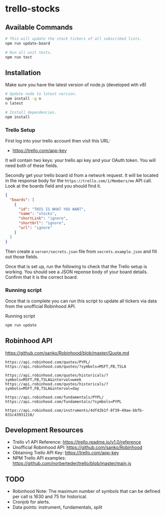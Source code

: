 # trello-stocks

## Available Commands
```bash
# This will update the stock tickers of all subscribed lists.
npm run update-board

# Run all unit tests.
npm run test
```

## Installation

Make sure you have the latest version of node.js (developed wth v8)
```bash
# Update node to latest version.
npm install -g n
n latest

# Install dependencies.
npm install
```

### Trello Setup
First log into your trello account then visit this URL:
- https://trello.com/app-key

It will contain two keys: your trello api key and your OAuth token. You will
need both of these fields.

Secondly get your trello board id from a network request. It will be located
in the response body for the `https://trello.com/1/Members/me` API call. Look at
the boards field and you should find it.

```json
{
  "boards": [
    {
      "id": "THIS IS WHAT YOU WANT",
      "name": "stocks",
      "shortLink": "ignore",
      "shortUrl": "ignore",
      "url": "ignore"
    }
  ]
}
```

Then create a `server/secrets.json` file from `secrets.example.json` and fill out
those fields.

Once that is set up, run the following to check that the Trello setup is working.
You should see a JSON reponse body of your board details. Confirm that it is the
correct board.

### Running script

Once that is complete you can run this script to update all tickers via data from
the unofficial Robinhood API.

Running script
```bash
npm run update
```

## Robinhood API

https://github.com/sanko/Robinhood/blob/master/Quote.md

```
https://api.robinhood.com/quotes/PYPL/
https://api.robinhood.com/quotes/?symbols=MSFT,FB,TSLA

https://api.robinhood.com/quotes/historicals/?symbols=MSFT,FB,TSLA&interval=week
https://api.robinhood.com/quotes/historicals/?symbols=MSFT,FB,TSLA&interval=day

https://api.robinhood.com/fundamentals/PYPL/
https://api.robinhood.com/fundamentals/?symbols=PYPL

https://api.robinhood.com/instruments/4df42b1f-8f39-49ae-bbfb-831c43931218/
```

## Development Resources

- Trello v1 API Reference: https://trello.readme.io/v1.0/reference
- Unofficial Robinhood API: https://github.com/sanko/Robinhood
- Obtaining Trello API Key: https://trello.com/app-key
- NPM Trello API examples: https://github.com/norberteder/trello/blob/master/main.js

## TODO
- Robinhood Note: The maximum number of symbols that can be defined per call is 1630 and 75 for historical.
- Cronjob for alerts.
- Data points: instrument, fundamentals, split
